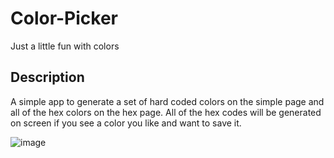 # Color-Picker

Just a little fun with colors

## Description

A simple app to generate a set of hard coded colors on the simple page and all of the hex
colors on the hex page. All of the hex codes will be generated on screen if you see a color you like and want to save it.

![image](https://user-images.githubusercontent.com/73912705/129432022-d64b14f8-455d-4e39-99fb-de59d35b3bb9.png)
